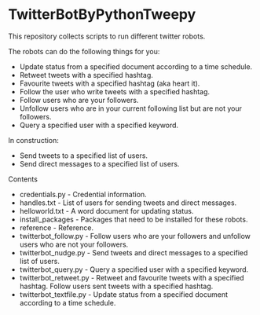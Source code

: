 # TwitterBotByPythonTweepy
This repository collects scripts to run different twitter robots. 

The robots can do the following things for you:
- Update status from a specified document according to a time schedule.
- Retweet tweets with a specified hashtag.
- Favourite tweets with a specified hashtag (aka heart it).
- Follow the user who write tweets with a specified hashtag.
- Follow users who are your followers. 
- Unfollow users who are in your current following list but are not your followers.
- Query a specified user with a specified keyword.

In construction:

- Send tweets to a specified list of users.
- Send direct messages to a specified list of users.

Contents
+ credentials.py	        - Credential information.
+ handles.txt	            - List of users for sending tweets and direct messages.
+ helloworld.txt	        - A word document for updating status.
+ install_packages	      - Packages that need to be installed for these robots.
+ reference	              - Reference.
+ twitterbot_follow.py    - Follow users who are your followers and unfollow users who are not your followers.
+ twitterbot_nudge.py	    - Send tweets and direct messages to a specified list of users.
+ twitterbot_query.py     - Query a specified user with a specified keyword.
+ twitterbot_retweet.py   - Retweet and favourite tweets with a specified hashtag. Follow users sent tweets with a specified hashtag.
+ twitterbot_textfile.py	- Update status from a specified document according to a time schedule.
